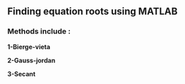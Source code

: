 ## Finding equation roots using MATLAB

### Methods include :

**1-Bierge-vieta**

**2-Gauss-jordan**

**3-Secant**

